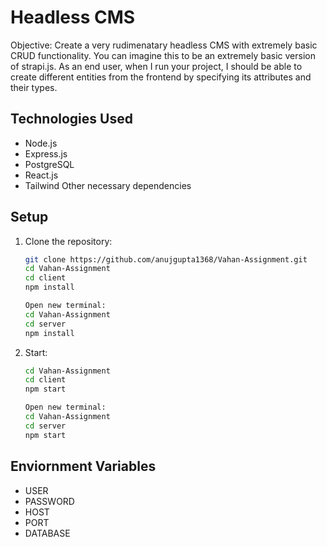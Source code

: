# Headless CMS

Objective:
Create a very rudimenatary headless CMS with extremely basic CRUD functionality. You can imagine this to be an extremely basic version of strapi.js. As an end user, when I run your project, I should be able to create different entities from the frontend by specifying its attributes and their types.

## Technologies Used
- Node.js
- Express.js
- PostgreSQL
- React.js
- Tailwind
Other necessary dependencies

## Setup

1. Clone the repository:

   ```bash
   git clone https://github.com/anujgupta1368/Vahan-Assignment.git
   cd Vahan-Assignment
   cd client
   npm install

   Open new terminal:
   cd Vahan-Assignment
   cd server
   npm install

2. Start:

   ```bash
   cd Vahan-Assignment
   cd client
   npm start

   Open new terminal:
   cd Vahan-Assignment
   cd server
   npm start

## Enviornment Variables

- USER
- PASSWORD
- HOST
- PORT
- DATABASE